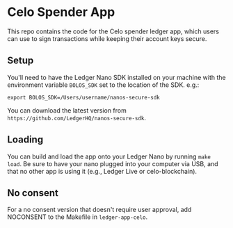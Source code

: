 # Celo Spender App

This repo contains the code for the Celo spender ledger app, which users can use to sign
transactions while keeping their account keys secure.

## Setup

You'll need to have the Ledger Nano SDK installed on your machine with the environment variable `BOLOS_SDK` set to the location of the SDK. e.g.:

``export BOLOS_SDK=/Users/username/nanos-secure-sdk``

You can download the latest version from `https://github.com/LedgerHQ/nanos-secure-sdk`.

## Loading

You can build and load the app onto your Ledger Nano by running `make load`. Be sure to have your nano plugged into your computer via USB, and that no other app is using it (e.g., Ledger Live or celo-blockchain).

## No consent

For a no consent version that doesn't require user approval, add NOCONSENT to the Makefile in `ledger-app-celo`.
